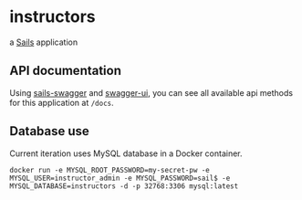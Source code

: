 # instructors

a [Sails](http://sailsjs.org) application

## API documentation

Using [sails-swagger](https://github.com/langateam/sails-swagger) and [swagger-ui](https://github.com/swagger-api/swagger-ui), you can see all available api methods for this application at `/docs`.

## Database use

Current iteration uses MySQL database in a Docker container.

    docker run -e MYSQL_ROOT_PASSWORD=my-secret-pw -e MYSQL_USER=instructor_admin -e MYSQL_PASSWORD=sail$ -e MYSQL_DATABASE=instructors -d -p 32768:3306 mysql:latest

